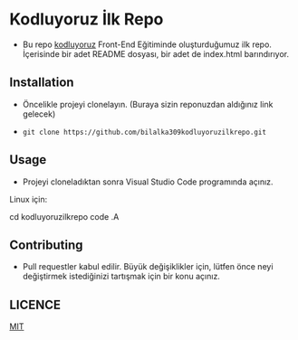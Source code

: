 # Kodluyoruz İlk Repo
- Bu repo [kodluyoruz](https://www.kodluyoruz.org/) Front-End Eğitiminde oluşturduğumuz ilk repo. İçerisinde bir adet README dosyası, bir adet de index.html barındırıyor.
## Installation
- Öncelikle projeyi clonelayın. (Buraya sizin reponuzdan aldığınız link gelecek)

- `git clone https://github.com/bilalka309kodluyoruzilkrepo.git`

## Usage
- Projeyi cloneladıktan sonra Visual Studio Code programında açınız.

Linux için:

cd kodluyoruzilkrepo
code .A 

## Contributing
- Pull requestler kabul edilir. Büyük değişiklikler için, lütfen önce neyi değiştirmek istediğinizi tartışmak için bir konu açınız.

## LICENCE
[MIT](https://choosealicense.com/licenses/mit/)
